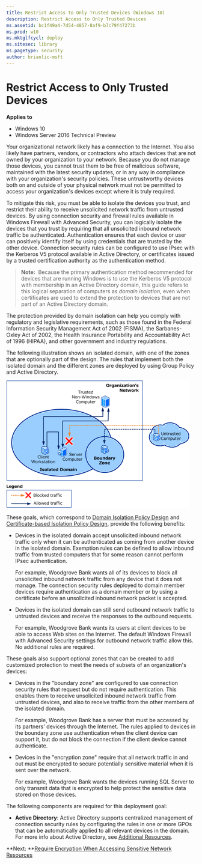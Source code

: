 ```yaml
---
title: Restrict Access to Only Trusted Devices (Windows 10)
description: Restrict Access to Only Trusted Devices
ms.assetid: bc1f49a4-7d54-4857-8af9-b7c79f47273b
ms.prod: w10
ms.mktglfcycl: deploy
ms.sitesec: library
ms.pagetype: security
author: brianlic-msft
---
```


# Restrict Access to Only Trusted Devices

**Applies to**
-   Windows 10
-   Windows Server 2016 Technical Preview

Your organizational network likely has a connection to the Internet. You also likely have partners, vendors, or contractors who attach devices that are not owned by your organization to your network. Because you do not manage those devices, you cannot trust them to be free of malicious software, maintained with the latest security updates, or in any way in compliance with your organization's security policies. These untrustworthy devices both on and outside of your physical network must not be permitted to access your organization's devices except where it is truly required.

To mitigate this risk, you must be able to isolate the devices you trust, and restrict their ability to receive unsolicited network traffic from untrusted devices. By using connection security and firewall rules available in Windows Firewall with Advanced Security, you can logically isolate the devices that you trust by requiring that all unsolicited inbound network traffic be authenticated. Authentication ensures that each device or user can positively identify itself by using credentials that are trusted by the other device. Connection security rules can be configured to use IPsec with the Kerberos V5 protocol available in Active Directory, or certificates issued by a trusted certification authority as the authentication method.

>**Note:**  Because the primary authentication method recommended for devices that are running Windows is to use the Kerberos V5 protocol with membership in an Active Directory domain, this guide refers to this logical separation of computers as *domain isolation*, even when certificates are used to extend the protection to devices that are not part of an Active Directory domain.

The protection provided by domain isolation can help you comply with regulatory and legislative requirements, such as those found in the Federal Information Security Management Act of 2002 (FISMA), the Sarbanes-Oxley Act of 2002, the Health Insurance Portability and Accountability Act of 1996 (HIPAA), and other government and industry regulations.

The following illustration shows an isolated domain, with one of the zones that are optionally part of the design. The rules that implement both the isolated domain and the different zones are deployed by using Group Policy and Active Directory.

![domain isolation](images/wfas-domainiso.gif)

These goals, which correspond to [Domain Isolation Policy Design](domain-isolation-policy-design.md) and [Certificate-based Isolation Policy Design](certificate-based-isolation-policy-design.md), provide the following benefits:

-   Devices in the isolated domain accept unsolicited inbound network traffic only when it can be authenticated as coming from another device in the isolated domain. Exemption rules can be defined to allow inbound traffic from trusted computers that for some reason cannot perform IPsec authentication.

    For example, Woodgrove Bank wants all of its devices to block all unsolicited inbound network traffic from any device that it does not manage. The connection security rules deployed to domain member devices require authentication as a domain member or by using a certificate before an unsolicited inbound network packet is accepted.

-   Devices in the isolated domain can still send outbound network traffic to untrusted devices and receive the responses to the outbound requests.

    For example, Woodgrove Bank wants its users at client devices to be able to access Web sites on the Internet. The default Windows Firewall with Advanced Security settings for outbound network traffic allow this. No additional rules are required.

These goals also support optional zones that can be created to add customized protection to meet the needs of subsets of an organization's devices:

-   Devices in the "boundary zone" are configured to use connection security rules that request but do not require authentication. This enables them to receive unsolicited inbound network traffic from untrusted devices, and also to receive traffic from the other members of the isolated domain.

    For example, Woodgrove Bank has a server that must be accessed by its partners' devices through the Internet. The rules applied to devices in the boundary zone use authentication when the client device can support it, but do not block the connection if the client device cannot authenticate.

-   Devices in the "encryption zone" require that all network traffic in and out must be encrypted to secure potentially sensitive material when it is sent over the network.

    For example, Woodgrove Bank wants the devices running SQL Server to only transmit data that is encrypted to help protect the sensitive data stored on those devices.

The following components are required for this deployment goal:

-   **Active Directory**: Active Directory supports centralized management of connection security rules by configuring the rules in one or more GPOs that can be automatically applied to all relevant devices in the domain. For more info about Active Directory, see [Additional Resources](additional-resources-wfasdesign.md).

**Next: **[Require Encryption When Accessing Sensitive Network Resources](require-encryption-when-accessing-sensitive-network-resources.md)
